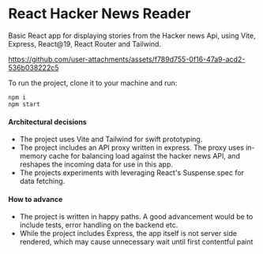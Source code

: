 # React Hacker News Reader

Basic React app for displaying stories from the Hacker news Api, using Vite, Express, React@19, React Router and Tailwind.

https://github.com/user-attachments/assets/f789d755-0f16-47a9-acd2-536b038222c5

To run the project, clone it to your machine and run:

```Shell
npm i
npm start
```

#### Architectural decisions

- The project uses Vite and Tailwind for swift prototyping.
- The project includes an API proxy written in express. The proxy uses in-memory cache for balancing load against the hacker news API, and reshapes the incoming data for use in this app.
- The projects experiments with leveraging React's Suspense spec for data fetching.

#### How to advance

- The project is written in happy paths. A good advancement would be to include tests, error handling on the backend etc.
- While the project includes Express, the app itself is not server side rendered, which may cause unnecessary wait until first contentful paint
